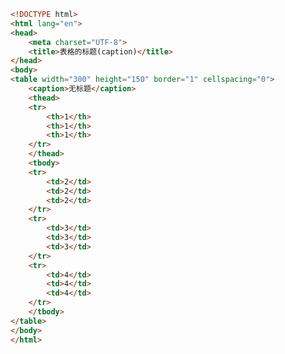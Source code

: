 
<BlogInfo id="146" title="24.表格的标题" author="白日梦想猿" pv=0 read_times=0 pre_cost_time="0分29秒" category="html5学习" tag_list="['html5学习']" create_time="2020.07.15 14:22:22" update_time="2020.10.27 16:10:38" />

```html
<!DOCTYPE html>
<html lang="en">
<head>
    <meta charset="UTF-8">
    <title>表格的标题(caption)</title>
</head>
<body>
<table width="300" height="150" border="1" cellspacing="0">
    <caption>无标题</caption>
    <thead>
    <tr>
        <th>1</th>
        <th>1</th>
        <th>1</th>
    </tr>
    </thead>
    <tbody>
    <tr>
        <td>2</td>
        <td>2</td>
        <td>2</td>
    </tr>
    <tr>
        <td>3</td>
        <td>3</td>
        <td>3</td>
    </tr>
    <tr>
        <td>4</td>
        <td>4</td>
        <td>4</td>
    </tr>
    </tbody>
</table>
</body>
</html>
```
